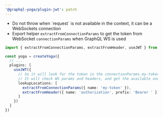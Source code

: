 ```yaml
---
'@graphql-yoga/plugin-jwt': patch
---
```


- Do not throw when \`request\` is not available in the context, it can be a WebSockets connection
- Export helper `extractFromConnectionParams` to get the token from WebSocket `connectionParams` when GraphQL WS is used

```ts
import { extractFromConnectionParams, extractFromHeader, useJWT } from '@graphql-yoga/plugin-jwt'

const yoga = createYoga({
  // ...
  plugins: [
    useJWT({
      // So it will look for the token in the connectionParams.my-token field in case of a WebSockets connection
      // It will check WS params and headers, and get the available one
      lookupLocations: [
        extractFromConnectionParams({ name: 'my-token' }), 
        extractFromHeader({ name: 'authorization', prefix: 'Bearer ' })
      ]
    })
  ]
})
```
